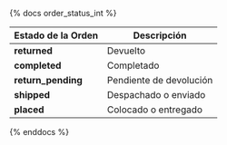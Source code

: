 {% docs order_status_int %}

| Estado de la Orden    | Descripción                                         |
| ----------------------| --------------------------------------------------- |
| **returned**          | Devuelto                                            |
| **completed**         | Completado                                          |
| **return_pending**    | Pendiente de devolución                             |
| **shipped**           | Despachado o enviado                                |
| **placed**            | Colocado o entregado                                |

{% enddocs %}